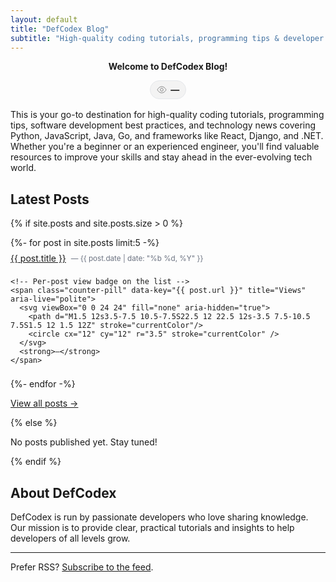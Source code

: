 ```yaml
---
layout: default
title: "DefCodex Blog"
subtitle: "High-quality coding tutorials, programming tips & developer insights"
---
```


<!-- Modern counter badge styles (scoped for this page) -->
<style>
  .counter-wrap { display:flex; justify-content:center; margin:.5rem 0 1rem; }
  .counter-pill {
    display:inline-flex; align-items:center; gap:.4rem;
    padding:.25rem .6rem; border:1px solid var(--border-color, #e5e7eb);
    border-radius:999px; background:var(--pill-bg, rgba(0,0,0,.04));
    font-size:.875rem; line-height:1.25rem;
  }
  .counter-pill svg { width:1rem; height:1rem; opacity:.75; flex:0 0 auto; }
  @media (prefers-color-scheme: dark) {
    .counter-pill { border-color: rgba(255,255,255,.18); background: rgba(255,255,255,.06); }
  }

  .posts-list { list-style:none; padding-left:0; }
  .posts-list li { margin:.5rem 0; display:flex; align-items:center; gap:.5rem; flex-wrap:wrap; }
  .posts-list small { color:var(--muted, #6b7280); }
</style>

<!-- hits.sh-only counter helper (increments via SVG beacon, then reads JSON) -->
<script>
  window.fetchCounter = async function ({ namespace, key }) {
    const fmt = (n) => new Intl.NumberFormat().format(n);

    // Normalize key: trim leading/trailing slashes; root -> 'home'
    const normKey = (key || 'home').replace(/^\/+|\/+$/g, '') || 'home';

    // Build hits.sh path safely: encode each segment, keep slashes between
    const segments = normKey.split('/').filter(Boolean);
    const path = [namespace, ...segments].map(encodeURIComponent).join('/');

    // 1) increment via invisible SVG beacon
    try {
      const img = new Image();
      img.referrerPolicy = 'no-referrer';
      img.decoding = 'async';
      img.src = `https://hits.sh/${path}.svg?style=flat&label=hits&_=${Date.now()}`;
    } catch (_) {}

    // 2) read value via JSON
    try {
      const r = await fetch(`https://hits.sh/${path}.json?secure=1&_=${Date.now()}`, { cache: 'no-store' });
      if (r.ok) {
        const d = await r.json();
        if (typeof d?.hits === 'number') return fmt(d.hits);
      }
    } catch (_) {}

    return '—';
  };
</script>

<p style="text-align:center;">
  <strong>Welcome to DefCodex Blog!</strong>
</p>

<!-- Home page view counter -->
<div class="counter-wrap" aria-live="polite">
  <span class="counter-pill" title="Home views">
    <svg viewBox="0 0 24 24" fill="none" aria-hidden="true">
      <path d="M1.5 12s3.5-7.5 10.5-7.5S22.5 12 22.5 12s-3.5 7.5-10.5 7.5S1.5 12 1.5 12Z" stroke="currentColor"/>
      <circle cx="12" cy="12" r="3.5" stroke="currentColor" />
    </svg>
    <strong id="home-views">—</strong>
  </span>
</div>

<p>
  This is your go-to destination for high-quality coding tutorials, programming tips,
  software development best practices, and technology news covering Python, JavaScript,
  Java, Go, and frameworks like React, Django, and .NET. Whether you're a beginner
  or an experienced engineer, you'll find valuable resources to improve your skills
  and stay ahead in the ever-evolving tech world.
</p>

## Latest Posts

{% if site.posts and site.posts.size > 0 %}
<ul class="posts-list">
  {%- for post in site.posts limit:5 -%}
  <li>
    <a href="{{ post.url | relative_url }}">{{ post.title }}</a>
    <small> — {{ post.date | date: "%b %d, %Y" }}</small>

    <!-- Per-post view badge on the list -->
    <span class="counter-pill" data-key="{{ post.url }}" title="Views" aria-live="polite">
      <svg viewBox="0 0 24 24" fill="none" aria-hidden="true">
        <path d="M1.5 12s3.5-7.5 10.5-7.5S22.5 12 22.5 12s-3.5 7.5-10.5 7.5S1.5 12 1.5 12Z" stroke="currentColor"/>
        <circle cx="12" cy="12" r="3.5" stroke="currentColor" />
      </svg>
      <strong>—</strong>
    </span>
  </li>
  {%- endfor -%}
</ul>
<p><a href="{{ '/blog/' | relative_url }}">View all posts →</a></p>
{% else %}
<p>No posts published yet. Stay tuned!</p>
{% endif %}

## About DefCodex

<p>
  DefCodex is run by passionate developers who love sharing knowledge. Our mission is to provide clear, practical
  tutorials and insights to help developers of all levels grow.
</p>

<hr />

<p>
  Prefer RSS? <a href="{{ '/rss/' | relative_url }}">Subscribe to the feed</a>.
</p>

<!-- Counters script (home + per-post list) -->
<script>
  (function () {
    // Namespace from _config.yml (fallback to default if missing)
    const ns  = '{{ site.counter.namespace | default: "defcodex.github.io" }}';

    // Normalize Jekyll URLs to avoid duplicate keys (strip trailing slash; root -> 'home')
    const normalize = (p) => {
      const s = (p || '/').replace(/\/+$/, '');
      return s === '' || s === '/' ? 'home' : s;
    };

    // 1) Home page counter
    (function homeCounter() {
      const el  = document.getElementById('home-views');
      const key = 'home';
      window.fetchCounter({ namespace: ns, key })
        .then(val => { if (el) el.textContent = val; });
    })();

    // 2) Per-post counters shown in the latest list
    (function listCounters() {
      const pills = document.querySelectorAll('.counter-pill[data-key]');
      if (!pills.length) return;

      pills.forEach(pill => {
        const key = normalize(pill.getAttribute('data-key'));
        const strong = pill.querySelector('strong');

        window.fetchCounter({ namespace: ns, key })
          .then(val => { if (strong) strong.textContent = val; });
      });
    })();
  })();
</script>
